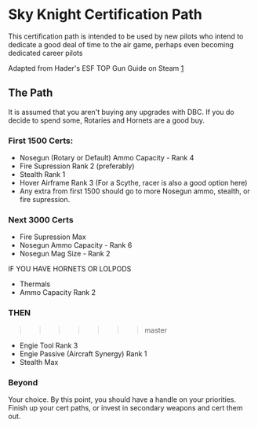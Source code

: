 # Sky Knight Certification Path
This certification path is intended to be used by new pilots who intend to dedicate a good deal of time to the air game, perhaps even becoming dedicated career pilots

Adapted from Hader's ESF TOP Gun Guide on Steam [1]

## The Path
It is assumed that you aren't buying any upgrades with DBC. If you do decide to spend some, Rotaries and Hornets are a good buy.

### First 1500 Certs:

- Nosegun (Rotary or Default) Ammo Capacity - Rank 4
- Fire Supression Rank 2 (preferably)
- Stealth Rank 1
- Hover Airframe Rank 3 (For a Scythe, racer is also a good option here)
- Any extra from first 1500 should go to more Nosegun ammo, stealth, or fire supression.

### Next 3000 Certs
- Fire Supression Max
- Nosegun Ammo Capacity - Rank 6
- Nosegun Mag Size - Rank 2

IF YOU HAVE HORNETS OR LOLPODS
- Thermals
- Ammo Capacity Rank 2

### THEN
>>>>>>> master
- Engie Tool Rank 3
- Engie Passive (Aircraft Synergy) Rank 1
- Stealth Max

### Beyond
Your choice. By this point, you should have a handle on your priorities. Finish up your cert paths, or invest in secondary weapons and cert them out.

[1]: https://steamcommunity.com/sharedfiles/filedetails/?id=1083948549
